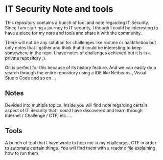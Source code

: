 # IT Security Note and tools

This repository contains a bunch of tool and note regarding IT Security. Since I am starting a journey to IT security, I though I could be interesting to have a place for my note and tools and share it with the community.

There will not be any solution for challenges like rootme or hackthebox but only notes that I gather and think that it could be interesting to keep somewhere in the repo. I have notes of challenges achieved but it is in a private repository ;).

Git is perfect for this because of its history feature. And we can easily do a search through the entire repository using a IDE like Netbeans , Visual Studio Code and so on ...

## Notes

Devided into multiple topics. Inside you will find note regarding certain aspect of IT Security that I could have discovered and learn through Internet / Challenge / CTF, etc ....


## Tools

A bunch of tool that I have wrote to help me in my challenges, CTF in order to automate certain things. You will find them with a readme file explaining how to run them.


